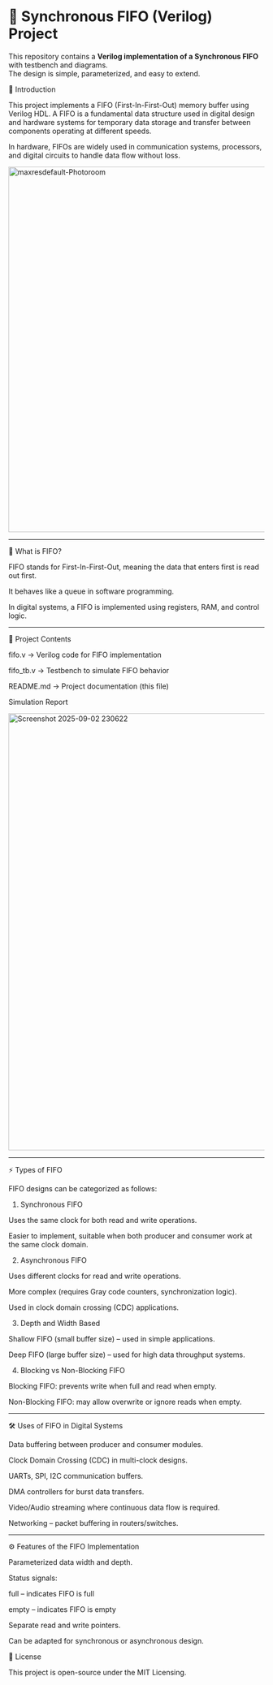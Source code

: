 # 🚀 Synchronous FIFO (Verilog) Project

This repository contains a **Verilog implementation of a Synchronous FIFO** with testbench and diagrams.  
The design is simple, parameterized, and easy to extend.

📌 Introduction

This project implements a FIFO (First-In-First-Out) memory buffer using Verilog HDL.
A FIFO is a fundamental data structure used in digital design and hardware systems for temporary data storage and transfer between components operating at different speeds.

In hardware, FIFOs are widely used in communication systems, processors, and digital circuits to handle data flow without loss.

<img width="1280" height="720" alt="maxresdefault-Photoroom" src="https://github.com/user-attachments/assets/5e7fe1cb-64fb-47a1-a32d-596a81df0d1c" />



---

📖 What is FIFO?

FIFO stands for First-In-First-Out, meaning the data that enters first is read out first.

It behaves like a queue in software programming.

In digital systems, a FIFO is implemented using registers, RAM, and control logic.



---
📂 Project Contents

fifo.v → Verilog code for FIFO implementation

fifo_tb.v → Testbench to simulate FIFO behavior

README.md → Project documentation (this file)


Simulation Report

<img width="1629" height="861" alt="Screenshot 2025-09-02 230622" src="https://github.com/user-attachments/assets/08582741-e1f5-45a1-bdf1-092ea3d5b2ca" />



---


⚡ Types of FIFO

FIFO designs can be categorized as follows:

1. Synchronous FIFO

Uses the same clock for both read and write operations.

Easier to implement, suitable when both producer and consumer work at the same clock domain.



2. Asynchronous FIFO

Uses different clocks for read and write operations.

More complex (requires Gray code counters, synchronization logic).

Used in clock domain crossing (CDC) applications.



3. Depth and Width Based

Shallow FIFO (small buffer size) – used in simple applications.

Deep FIFO (large buffer size) – used for high data throughput systems.



4. Blocking vs Non-Blocking FIFO

Blocking FIFO: prevents write when full and read when empty.

Non-Blocking FIFO: may allow overwrite or ignore reads when empty.





---

🛠 Uses of FIFO in Digital Systems

Data buffering between producer and consumer modules.

Clock Domain Crossing (CDC) in multi-clock designs.

UARTs, SPI, I2C communication buffers.

DMA controllers for burst data transfers.

Video/Audio streaming where continuous data flow is required.

Networking – packet buffering in routers/switches.



---


⚙️ Features of the FIFO Implementation

Parameterized data width and depth.

Status signals:

full – indicates FIFO is full

empty – indicates FIFO is empty


Separate read and write pointers.

Can be adapted for synchronous or asynchronous design.


📜 License

This project is open-source under the MIT Licensing.
